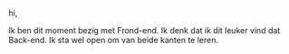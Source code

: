 hi,

Ik ben dit moment bezig met Frond-end. Ik denk dat ik dit leuker vind dat Back-end. Ik sta wel open om van beide kanten te leren. 
